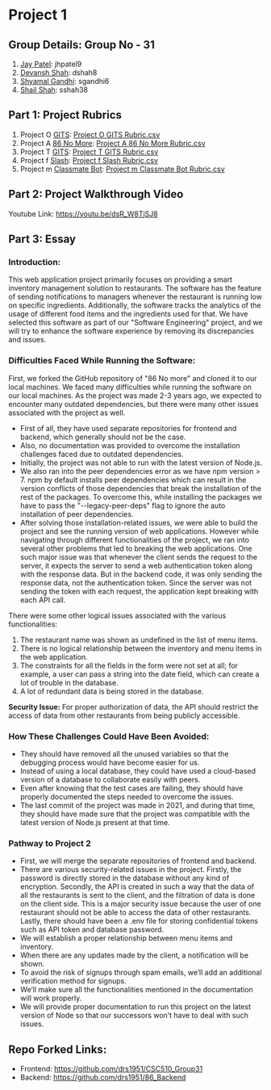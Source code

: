 # Project 1

## Group Details: Group No - 31
1) [Jay Patel](https://github.com/jaypatel31): jhpatel9
2) [Devansh Shah](https://github.com/drs1951): dshah8
3) [Shyamal Gandhi](https://github.com/shyamal31): sgandhi6
4) [Shail Shah](https://github.com/shail611): sshah38

## Part 1: Project Rubrics
1. Project O [GITS](https://github.com/harshitpatel96/GITS): [Project O GITS Rubric.csv](https://github.com/jaypatel31/CSC510_Group31/blob/main/proj1/Project%20O%20GITS%20Rubric.csv)
2. Project A [86 No More](https://github.com/shantanu109/CSC510_Group25_Project1): [Project A 86 No More Rubric.csv](https://github.com/jaypatel31/CSC510_Group31/blob/main/proj1/Project%20A%2086%20No%20More%20Rubric.csv)
3. Project T [GITS](https://github.com/bhavesh242/GITS): [Project T GITS Rubric.csv](https://github.com/jaypatel31/CSC510_Group31/blob/main/proj1/Project%20T%20GITS%20Rubric.csv)
4. Project f [Slash](https://github.com/NCSU-Group7-SE2021/slash/): [Project f Slash Rubric.csv](https://github.com/jaypatel31/CSC510_Group31/blob/main/proj1/Project%20f%20Slash%20Rubric.csv)
5. Project m [Classmate Bot](https://github.com/lyonva/ClassMateBot): [Project m Classmate Bot Rubric.csv](https://github.com/jaypatel31/CSC510_Group31/blob/main/proj1/Project%20m%20Classmate%20Bot%20Rubric.csv)

## Part 2: Project Walkthrough Video
Youtube Link: https://youtu.be/dsR_W8TjSJ8

## Part 3: Essay

### Introduction:

This web application project primarily focuses on providing a smart inventory management solution to restaurants. The software has the feature of sending notifications to managers whenever the restaurant is running low on specific ingredients. Additionally, the software tracks the analytics of the usage of different food items and the ingredients used for that. We have selected this software as part of our "Software Engineering" project, and we will try to enhance the software experience by removing its discrepancies and issues.

### Difficulties Faced While Running the Software:

First, we forked the GitHub repository of "86 No more" and cloned it to our local machines. We faced many difficulties while running the software on our local machines. As the project was made 2-3 years ago, we expected to encounter many outdated dependencies, but there were many other issues associated with the project as well. 

- First of all, they have used separate repositories for frontend and backend, which generally should not be the case. 
- Also, no documentation was provided to overcome the installation challenges faced due to outdated dependencies. 
- Initially, the project was not able to run with the latest version of Node.js. 
- We also ran into the peer dependencies error as we have npm version > 7. npm by default installs peer dependencies which can result in the version conflicts of those dependencies that break the installation of the rest of the packages. To overcome this, while installing the packages we have to pass the "--legacy-peer-deps" flag to ignore the auto installation of peer dependencies.
- After solving those installation-related issues, we were able to build the project and see the running version of web applications. However while navigating through different functionalities of the project, we ran into several other problems that led to breaking the web applications. One such major issue was that whenever the client sends the request to the server, it expects the server to send a web authentication token along with the response data. But in the backend code, it was only sending the response data, not the authentication token. Since the server was not sending the token with each request, the application kept breaking with each API call.

There were some other logical issues associated with the various functionalities:

1. The restaurant name was shown as undefined in the list of menu items.
2. There is no logical relationship between the inventory and menu items in the web application.
3. The constraints for all the fields in the form were not set at all; for example, a user can pass a string into the date field, which can create a lot of trouble in the database.
4. A lot of redundant data is being stored in the database.

**Security Issue:** For proper authorization of data, the API should restrict the access of data from other restaurants from being publicly accessible.

### How These Challenges Could Have Been Avoided:

- They should have removed all the unused variables so that the debugging process would have become easier for us.
-  Instead of using a local database, they could have used a cloud-based version of a database to collaborate easily with peers.
-  Even after knowing that the test cases are failing, they should have properly documented the steps needed to overcome the issues.
-  The last commit of the project was made in 2021, and during that time, they should have made sure that the project was compatible with the latest version of Node.js present at that time.

### Pathway to Project 2

- First, we will merge the separate repositories of frontend and backend.
- There are various security-related issues in the project. Firstly, the password is directly stored in the database without any kind of encryption. Secondly, the API is created in such a way that the data of all the restaurants is sent to the client, and the filtration of data is done on the client side. This is a major security issue because the user of one restaurant should not be able to access the data of other restaurants. Lastly, there should have been a .env file for storing confidential tokens such as API token and database password.
- We will establish a proper relationship between menu items and inventory.
- When there are any updates made by the client, a notification will be shown.
- To avoid the risk of signups through spam emails, we’ll add an additional verification method for signups.
- We’ll make sure all the functionalities mentioned in the documentation will work properly.
- We will provide proper documentation to run this project on the latest version of Node so that our successors won’t have to deal with such issues.

## Repo Forked Links:
- Frontend: https://github.com/drs1951/CSC510_Group31
- Backend: https://github.com/drs1951/86_Backend 

